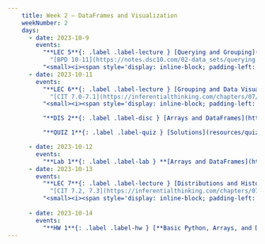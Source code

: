 ```yaml
---
    title: Week 2 – DataFrames and Visualization
    weekNumber: 2
    days:
      - date: 2023-10-9
        events: 
          "**LEC 5**{: .label .label-lecture } [Querying and Grouping](http://datahub.ucsd.edu/user-redirect/git-sync?repo=https://github.com/dsc-courses/dsc10-2023-fa&subPath=lectures/lec05/lec05.ipynb) [✏️](resources/lectures/lec05/lec05.html)":
            "[BPD 10-11](https://notes.dsc10.com/02-data_sets/querying.html)"
          "<small><i><span style='display: inline-block; padding-left: 80px'><b>Keywords:</b> .set_index, Booleans, querying, .shape, &, |,  .take, .groupby,  aggregation</span></i></small>":
      - date: 2023-10-11
        events:
          "**LEC 6**{: .label .label-lecture } [Grouping and Data Visualization](http://datahub.ucsd.edu/user-redirect/git-sync?repo=https://github.com/dsc-courses/dsc10-2023-fa&subPath=lectures/lec06/lec06.ipynb) [✏️](resources/lectures/lec06/lec06.html)":
            "[CIT 7.0-7.1](https://inferentialthinking.com/chapters/07/Visualization.html)"
          "<small><i><span style='display: inline-block; padding-left: 80px'><b>Keywords:</b> .groupby, numerical vs. categorical, scatter plot, line plot, bar chart</span></i></small>":

          "**DIS 2**{: .label .label-disc } [Arrays and DataFrames](https://practice.dsc10.com/disc02/index.html)":    

          "**QUIZ 1**{: .label .label-quiz } [Solutions](resources/quizzes/quiz1.pdf)":

      - date: 2023-10-12
        events:
          "**Lab 1**{: .label .label-lab } **[Arrays and DataFrames](http://datahub.ucsd.edu/user-redirect/git-sync?repo=https://github.com/dsc-courses/dsc10-2023-fa&subPath=labs/lab01/lab01.ipynb)**": 
      - date: 2023-10-13
        events:
          "**LEC 7**{: .label .label-lecture } [Distributions and Histograms](http://datahub.ucsd.edu/user-redirect/git-sync?repo=https://github.com/dsc-courses/dsc10-2023-fa&subPath=lectures/lec07/lec07.ipynb) [✏️](resources/lectures/lec07/lec07.html)":
            "[CIT 7.2, 7.3](https://inferentialthinking.com/chapters/07/2/Visualizing_Numerical_Distributions.html)"
          "<small><i><span style='display: inline-block; padding-left: 80px'><b>Keywords:</b> distributions, density histograms, binning, total area, overlaid plots</span></i></small>":
            
      - date: 2023-10-14
        events:
          "**HW 1**{: .label .label-hw } [**Basic Python, Arrays, and DataFrames**](http://datahub.ucsd.edu/user-redirect/git-sync?repo=https://github.com/dsc-courses/dsc10-2023-fa&subPath=homeworks/hw01/hw01.ipynb)":
---
```

